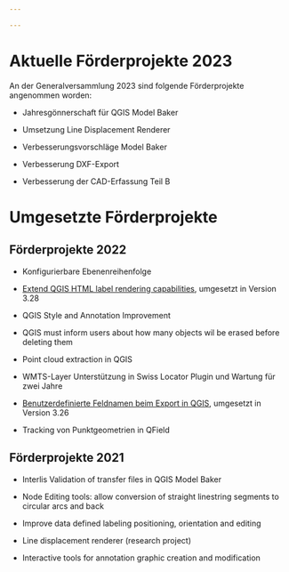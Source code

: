 ```yaml
---

---
```


# Aktuelle Förderprojekte 2023

An der Generalversammlung 2023 sind folgende Förderprojekte angenommen worden:

* Jahresgönnerschaft für QGIS Model Baker

* Umsetzung Line Displacement Renderer

* Verbesserungsvorschläge Model Baker

* Verbesserung DXF-Export

* Verbesserung der CAD-Erfassung Teil B

# Umgesetzte Förderprojekte

## Förderprojekte 2022

* Konfigurierbare Ebenenreihenfolge

* [Extend QGIS HTML label rendering capabilities](https://qgis.org/en/site/forusers/visualchangelog328/index.html#feature-add-support-for-html-bold-italic-font-size-and-font-family-to-labelling), umgesetzt in Version 3.28

* QGIS Style and Annotation Improvement

* QGIS must inform users about how many objects wil be erased before deleting them

* Point cloud extraction in QGIS

* WMTS-Layer Unterstützung in Swiss Locator Plugin und Wartung für zwei Jahre

* [Benutzerdefinierte Feldnamen beim Export in QGIS](https://qgis.org/en/site/forusers/visualchangelog326/index.html#feature-user-defined-field-names-in-export), umgesetzt in Version 3.26

* Tracking von Punktgeometrien in QField

## Förderprojekte 2021

* Interlis Validation of transfer files in QGIS Model Baker

* Node Editing tools: allow conversion of straight linestring segments to circular arcs and back

* Improve data defined labeling positioning, orientation and editing

* Line displacement renderer (research project)

* Interactive tools for annotation graphic creation and modification
